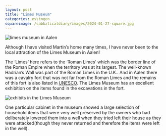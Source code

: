 ```yaml
---
layout: post
title: "Limes Museum"
categories: essingen
squareimage: /sabbaticaldiary/images/2024-01-27-square.jpg
---
```

<img src="/sabbaticaldiary/images/2024-01-27.jpg" alt="limes museum in Aalen" class="center">

Although I have visited Martin’s home many times, I have never been to the local attraction of the Limes Museum in Aalen!

The ‘Limes’ here refers to the ‘Roman Limes’ which was the border line of the Roman Empire when the territory was at its largest. The well-known Hadrian’s Wall was part of the Roman Limes in the U.K.. And in Aalen there was a cavalry fort that was not far from the Roman Limes and the remains of this fort is also listed in <a href="https://whc.unesco.org/en/list/430/maps/">UNESCO</a>. The Limes Museum has an excellent exhibition on the items found in the excavations in the fort. 

<img src="/sabbaticaldiary/images/2024-01-27-2.jpg" alt="exhibits in the Limes Museum" class="center">

One particular cabinet in the museum showed a large selection of household items that were very well preserved by the owners who had deliberately lowered them into a well when they tried left their house as they were attacked(though they never returned and therefore the items were left in the well). 